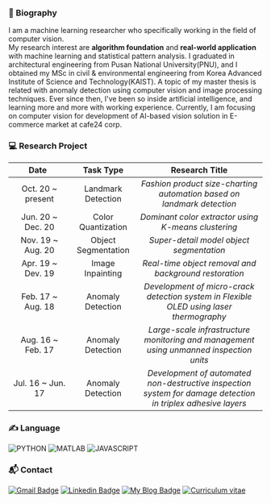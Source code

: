 ### :wave: Biography
I am a machine learning researcher who specifically working in the field of computer vision.  
My research interest are **algorithm foundation** and **real-world application** with machine learning and statistical pattern analysis. I graduated in architectural engineering from Pusan National University(PNU), and I obtained my MSc in civil & environmental engineering from Korea Advanced Institute of Science and Technology(KAIST). A topic of my master thesis is related with anomaly detection using computer vision and image processing techniques. Ever since then, I've been so inside  artificial intelligence, and learning more and more with working experience. 
Currently, I am focusing on computer vision for development of AI-based vision solution in E-commerce market at cafe24 corp. 

### :computer: Research Project
| <div style="width:100px"> **Date** </div> | **Task Type** | **Research Title** | 
|:------:|:-:|:-:|
| Oct. 20 ~ present  | Landmark Detection | *Fashion product size-charting automation based on landmark detection* |
| Jun. 20 ~ Dec. 20 | Color Quantization | *Dominant color extractor using K-means clustering* |
| Nov. 19 ~ Aug. 20 | Object Segmentation | *Super-detail model object segmentation* |
| Apr. 19 ~ Dev. 19 | Image Inpainting | *Real-time object removal and background restoration* |
| Feb. 17 ~ Aug. 18 | Anomaly Detection | *Development of micro-crack detection system in Flexible OLED using laser thermography* |
| Aug. 16 ~ Feb. 17 | Anomaly Detection | *Large-scale infrastructure monitoring and management using unmanned inspection units* |
| Jul. 16 ~ Jun. 17 | Anomaly Detection | *Development of automated non-destructive inspection system for damage detection in triplex adhesive layers* |


### :writing_hand: Language
![PYTHON](https://img.shields.io/badge/python-advanced-blue?style=plastic&logo=python&logoColor=white)  ![MATLAB](https://img.shields.io/badge/matlab-advanced-yellow?style=plastic&logo=mathworks&logoColor=white) ![JAVASCRIPT](https://img.shields.io/badge/javascript-intermediate-brightgreen?style=plastic&logo=javascript&logoColor=white) 

### :mailbox_with_mail: Contact
[![Gmail Badge](https://img.shields.io/badge/Gmail-d14836?style=flat-square&logo=Gmail&logoColor=white&link=mailto:harimkang4422@gmail.com)](mailto:pjh5672.dev@gmail.com) [![Linkedin Badge](https://img.shields.io/badge/-LinkedIn-blue?style=flat-square&logo=Linkedin&logoColor=white&link=https://www.linkedin.com/in/jiho-park-9a5595163)](https://www.linkedin.com/in/jiho-park-9a5595163) [![My Blog Badge](http://img.shields.io/badge/My%20Blog-important?style=flat-square&logo=github&link=https://big-dream-world.tistory.com)](https://big-dream-world.tistory.com) [![Curriculum vitae](http://img.shields.io/badge/Curriculum%20Vitae-blueviolet?style=flat-square&logo=github&link=https://big-dream-world.tistory.com)](https://drive.google.com/file/d/1VDHg8mK9uvVRnKOcxMv7EqzrO4LMHETP/view?usp=sharing)
